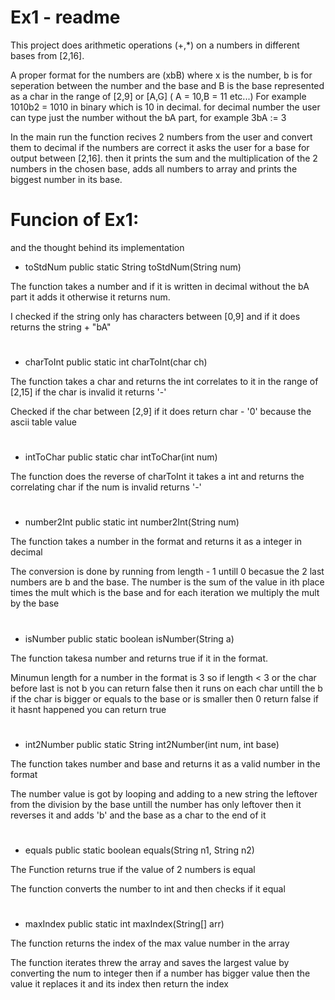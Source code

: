 
# Ex1 - readme

This project does arithmetic operations (+,*) on a numbers in different bases from [2,16].

A proper format for the numbers are (xbB) where x is the number, b is for seperation between the number and the base and B is the base represented as a char in the range of [2,9] or [A,G] ( A = 10,B = 11 etc...)
For example 1010b2  = 1010 in binary which is 10 in decimal.
for decimal number the user can type just the number without the bA part, for example 3bA := 3

In the main run the function recives 2 numbers from the user and convert them to decimal if the numbers are correct it asks the user for a base for output between [2,16].
then it prints the sum and the multiplication of the 2 numbers in the chosen base, adds all numbers to array and prints the biggest number in its base.

# Funcion of Ex1:
and the thought behind its implementation

* toStdNum
  public static String toStdNum(String num)

The function takes a number and if it is written in decimal without the bA part it adds it otherwise it returns num.

I checked if the string only has characters between [0,9] and if it does returns the string + "bA"

# 

* charToInt
  public static int charToInt(char ch)

The function takes a char and returns the int correlates to it in the range of [2,15] if the char is invalid it returns '-'

Checked if the char between [2,9] if it does return char - '0' because the ascii table value

#

* intToChar
  public static char intToChar(int num)

The function does the reverse of charToInt it takes a int and returns the correlating char
if the num is invalid returns '-'

#

* number2Int
  public static int number2Int(String num)

The function takes a number in the format and returns it as a integer in decimal

The conversion is done by running from length - 1
untill 0 becasue the 2 last numbers are b and the base. The number is the sum of the value in ith place times the mult which is the base and for each iteration we multiply the mult by the base

#

* isNumber
  public static boolean isNumber(String a)

The function takesa number and returns true if it in the format.

Minumun length for a number in the format is 3 so if length < 3 or the char before last is not b  you can return false then it runs on each char untill the b if the char is bigger or equals to the base or is smaller then 0 return false
if it hasnt happened you can return true

#

* int2Number
  public static String int2Number(int num, int base)

The function takes number and base and returns it as a valid number in the format

The number value is got by looping and adding to a new string the leftover from the division by the base untill the number has only leftover then it reverses it and adds 'b' and the base as a char to the end of it

#

* equals
  public static boolean equals(String n1, String n2)

The Function returns true if the value of 2 numbers is equal

The function converts the number to int and then checks if it equal

#

* maxIndex
  public static int maxIndex(String[] arr)

The function returns the index of the max value number in the array

The function iterates threw the array and saves the largest value by converting the num to integer then if a number has bigger value then the value it replaces it and its index then return the index


